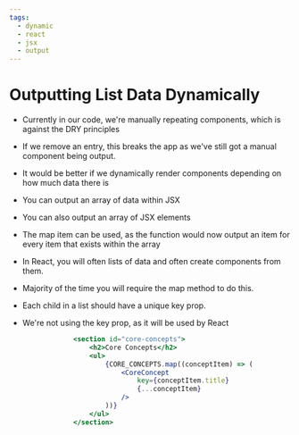 ```yaml
---
tags:
  - dynamic
  - react
  - jsx
  - output
---
```

# Outputting List Data Dynamically
* Currently in our code, we're manually repeating components, which is against the DRY principles
* If we remove an entry, this breaks the app as we've still got a manual component being output.
* It would be better if we dynamically render components depending on how much data there is

* You can output an array of data within JSX
* You can also output an array of JSX elements
* The map item can be used, as the function would now output an item for every item that exists within the array

* In React, you will often lists of data and often create components from them.
* Majority of the time you will require the map method to do this.

* Each child in a list should have a unique key prop.
* We're not using the key prop, as it will be used by React

```jsx
				<section id="core-concepts">
					<h2>Core Concepts</h2>
					<ul>
						{CORE_CONCEPTS.map((conceptItem) => (
							<CoreConcept
								key={conceptItem.title}
								{...conceptItem}
							/>
						))}
					</ul>
				</section>
```


